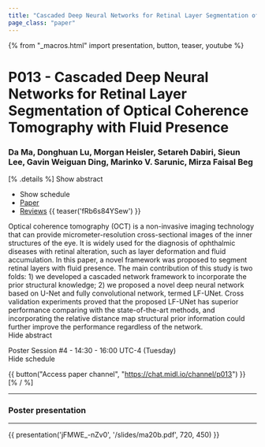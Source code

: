```yaml
---
title: "Cascaded Deep Neural Networks for Retinal Layer Segmentation of Optical Coherence Tomography with Fluid Presence"
page_class: "paper"
---
```


{% from "_macros.html" import presentation, button, teaser, youtube %}

# P013 - Cascaded Deep Neural Networks for Retinal Layer Segmentation of Optical Coherence Tomography with Fluid Presence

### Da Ma, Donghuan Lu, Morgan Heisler, Setareh Dabiri, Sieun Lee, Gavin Weiguan Ding, Marinko V. Sarunic, Mirza Faisal Beg

[% .details %]
<a class="toggle_visibility" data-selector=".abstract" data-level="3">Show abstract</a>
- <a class="toggle_visibility" data-selector=".schedule" data-level="3">Show schedule</a>
- <a href="https://openreview.net/pdf?id=dxVMXBzKKQ">Paper</a>
- <a href="https://openreview.net/forum?id=dxVMXBzKKQ">Reviews</a>
{{ teaser('fRb6s84YSew') }}

<p>
    <span class="abstract">
        Optical coherence tomography (OCT) is a non-invasive imaging technology that can provide micrometer-resolution cross-sectional images of the inner structures of the eye. It is widely used for the diagnosis of ophthalmic diseases with retinal alteration, such as layer deformation and fluid accumulation. In this paper, a novel framework was proposed to segment retinal layers with fluid presence. The main contribution of this study is two folds: 1) we developed a cascaded network framework to incorporate the prior structural knowledge; 2) we proposed a novel deep neural network based on U-Net and fully convolutional network, termed LF-UNet. Cross validation experiments proved that the proposed LF-UNet has superior performance comparing with the state-of-the-art methods, and incorporating the relative distance map structural prior information could further improve the performance regardless of the network.
        <br>
        <span class="actions"><a class="toggle_visibility" data-level="2">Hide abstract</a></span>
    </span>
</p>

<p>
    <span class="schedule">
        Poster Session #4  - 14:30 - 16:00 UTC-4 (Tuesday)
        <br>
        <span class="actions"><a class="toggle_visibility" data-level="2">Hide schedule</a></span>
    </span>
</p>

{{ button("Access paper channel", "https://chat.midl.io/channel/p013") }}
[% / %]

---


### Poster presentation

---

{{ presentation('jFMWE_-nZv0', '/slides/ma20b.pdf', 720, 450) }}